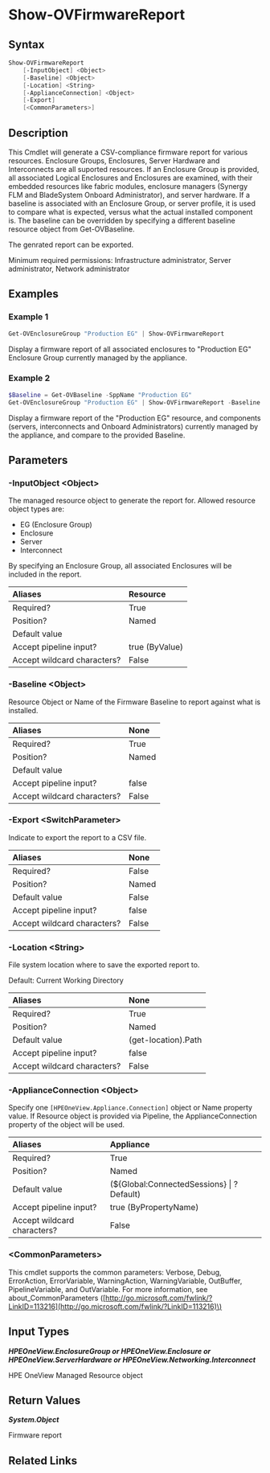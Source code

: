 ﻿---
description: Generate firmware report
---

# Show-OVFirmwareReport

## Syntax

```powershell
Show-OVFirmwareReport
    [-InputObject] <Object>
    [-Baseline] <Object>
    [-Location] <String>
    [-ApplianceConnection] <Object>
    [-Export]
    [<CommonParameters>]
```

## Description

This Cmdlet will generate a CSV-compliance firmware report for various resources.  Enclosure Groups, Enclosures, Server Hardware and Interconnects are all suported resources.  If an Enclosure Group is provided, all associated Logical Enclosures and Enclosures are examined, with their embedded resources like fabric modules, enclosure managers (Synergy FLM and BladeSystem Onboard Administrator), and server hardware.  If a baseline is associated with an Enclosure Group, or server profile, it is used to compare what is expected, versus what the actual installed component is.  The baseline can be overridden by specifying a different baseline resource object from Get-OVBaseline.

The genrated report can be exported.

Minimum required permissions: Infrastructure administrator, Server administrator, Network administrator

## Examples

###  Example 1 

```powershell
Get-OVEnclosureGroup "Production EG" | Show-OVFirmwareReport
```

Display a firmware report of all associated enclosures to "Production EG" Enclosure Group currently managed by the appliance.

###  Example 2 

```powershell
$Baseline = Get-OVBaseline -SppName "Production EG"
Get-OVEnclosureGroup "Production EG" | Show-OVFirmwareReport -Baseline $Baseline
```

Display a firmware report of the "Production EG" resource, and components (servers, interconnects and Onboard Administrators) currently managed by the appliance, and compare to the provided Baseline.

## Parameters

### -InputObject &lt;Object&gt;

The managed resource object to generate the report for.  Allowed resource object types are:

* EG (Enclosure Group)
* Enclosure
* Server
* Interconnect

By specifying an Enclosure Group, all associated Enclosures will be included in the report.

| Aliases | Resource |
| :--- | :--- |
| Required? | True |
| Position? | Named |
| Default value |  |
| Accept pipeline input? | true (ByValue) |
| Accept wildcard characters? | False |

### -Baseline &lt;Object&gt;

Resource Object or Name of the Firmware Baseline to report against what is installed.

| Aliases | None |
| :--- | :--- |
| Required? | True |
| Position? | Named |
| Default value |  |
| Accept pipeline input? | false |
| Accept wildcard characters? | False |

### -Export &lt;SwitchParameter&gt;

Indicate to export the report to a CSV file.

| Aliases | None |
| :--- | :--- |
| Required? | False |
| Position? | Named |
| Default value | False |
| Accept pipeline input? | false |
| Accept wildcard characters? | False |

### -Location &lt;String&gt;

File system location where to save the exported report to.

Default: Current Working Directory

| Aliases | None |
| :--- | :--- |
| Required? | True |
| Position? | Named |
| Default value | (get-location).Path |
| Accept pipeline input? | false |
| Accept wildcard characters? | False |

### -ApplianceConnection &lt;Object&gt;

Specify one `[HPEOneView.Appliance.Connection]` object or Name property value. If Resource object is provided via Pipeline, the ApplianceConnection property of the object will be used.

| Aliases | Appliance |
| :--- | :--- |
| Required? | True |
| Position? | Named |
| Default value | (${Global:ConnectedSessions} &vert; ? Default) |
| Accept pipeline input? | true (ByPropertyName) |
| Accept wildcard characters? | False |

### &lt;CommonParameters&gt;

This cmdlet supports the common parameters: Verbose, Debug, ErrorAction, ErrorVariable, WarningAction, WarningVariable, OutBuffer, PipelineVariable, and OutVariable. For more information, see about\_CommonParameters \([http://go.microsoft.com/fwlink/?LinkID=113216](http://go.microsoft.com/fwlink/?LinkID=113216)\)

## Input Types

_**HPEOneView.EnclosureGroup or HPEOneView.Enclosure or HPEOneView.ServerHardware or HPEOneView.Networking.Interconnect**_

HPE OneView Managed Resource object

## Return Values

_**System.Object**_

Firmware report

## Related Links

